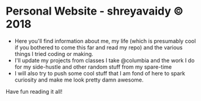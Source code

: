
# Personal Website - shreyavaidy © 2018

* Here you'll find information about me, my life (which is presumably cool if you bothered to come this far and read my repo) and the various things I tried coding or making.
* I'll update my projects from classes I take @columbia and the work I do for my side-hustle and other random stuff from my spare-time
* I will also try to push some cool stuff that I am fond of here to spark curiosity and make me look pretty damn awesome.

Have fun reading it all! 
